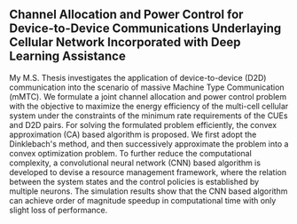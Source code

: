 ## Channel Allocation and Power Control for Device-to-Device Communications Underlaying Cellular Network Incorporated with Deep Learning Assistance 
My M.S. Thesis investigates the application of device-to-device (D2D) communication into the scenario of massive Machine Type Communication (mMTC). We formulate a joint channel allocation and power control problem with the objective to maximize the energy efficiency of the multi-cell cellular system under the constraints of the minimum rate requirements of the CUEs and D2D pairs. For solving the formulated problem efficiently, the convex approximation (CA) based algorithm is proposed. We first adopt the Dinklebach's method, and then successively approximate the problem into a convex optimization problem. To further reduce the computational complexity, a convolutional neural network (CNN) based algorithm is developed to devise a resource management framework, where the relation between the system states and the control policies is established by multiple neurons. The simulation results show that the CNN based algorithm can achieve order of magnitude speedup in computational time with only slight loss of performance.
